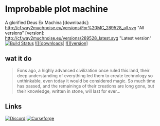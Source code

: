 # Improbable plot machine
A glorified Deus Ex Machina
[downloads]: http://cf.way2muchnoise.eu/versions/For%20MC_289528_all.svg "All versions"
[version]: http://cf.way2muchnoise.eu/versions/289528_latest.svg "Latest version"
[![Build Status](https://travis-ci.org/ArekkuusuJerii/Improbable-plot-machine.svg?branch=master)](https://travis-ci.org/ArekkuusuJerii/Improbable-plot-machine)
[![][downloads]](https://minecraft.curseforge.com/projects/improbable-plot-machine/files) [![][version]](https://minecraft.curseforge.com/projects/improbable-plot-machine)
## wat it do
> Eons ago, a highly advanced civilization once ruled this land, their deep understanding of everything led them to create technology so unthinkable, even today it would be considered magic. So much time has passed, and the remainings of their creations are long gone, but their knowledge, written in stone, will last for ever...
## Links
[![Discord](https://img.shields.io/badge/Discord-Join%20our%20server!-7289da.svg?longCache=true&style=for-the-badge)](https://discord.gg/Jsj5kD5)
[![Curseforge](https://img.shields.io/badge/Curseforge-Project%20page!-A54C2D.svg?longCache=true&style=for-the-badge)](https://minecraft.curseforge.com/projects/improbable-plot-machine)